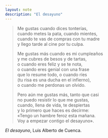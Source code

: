 ```yaml
---
layout: note
description: "El desayuno"
---
```


> Me gustas cuando dices tonterías,  
> cuando metes la pata, cuando mientes,  
> cuando te vas de compras con tu madre  
> y llego tarde al cine por tu culpa.
>
> Me gustas más cuando es mi cumpleaños  
> y me cubres de besos y de tartas,  
> o cuando eres feliz y se te nota,  
> o cuando eres genial con una frase  
> que lo resume todo, o cuando ríes  
> (tu risa es una ducha en el infierno),  
> o cuando me perdonas un olvido.
>
> Pero aún me gustas más, tanto que casi  
> no puedo resistir lo que me gustas,  
> cuando, llena de vida, te despiertas  
> y lo primero que haces es decirme:  
> «Tengo un hambre feroz esta mañana.  
> Voy a empezar contigo el desayuno».

*El desayuno*, Luis Alberto de Cuenca.
